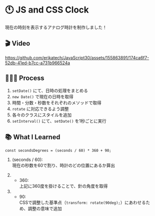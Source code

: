 # 🕚 JS and CSS Clock
現在の時刻を表示するアナログ時計を制作しました！

## 🎬 Video
https://github.com/erikatech/JavaScript30/assets/155863891/174ca6f7-52db-41ed-b7cc-a731b966524a

## 👩🏽‍🍳 Process
1. `setDate()` にて、日時の処理をまとめる
  1. `new Date()` で現在の日時を取得
  2. 時間・分数・秒数をそれぞれのメソッドで取得
  3. `rotate` に対応できるよう調整
  4. 各々のクラスにスタイルを追加
2. `setInterval()` にて、`setDate()` を1秒ごとに実行

## 📚 What I Learned

```
const secondsDegrees = (seconds / 60) * 360 + 90;
```
1. (seconds / 60): <br>現在の秒数を60で割り、時計のどの位置にあるか算出

2. * 360: <br>上記に360度を掛けることで、針の角度を取得

3. + 90: <br>CSSで調整した基準点（`transform: rotate(90deg);`）にあわせるため、調整の意味で追加